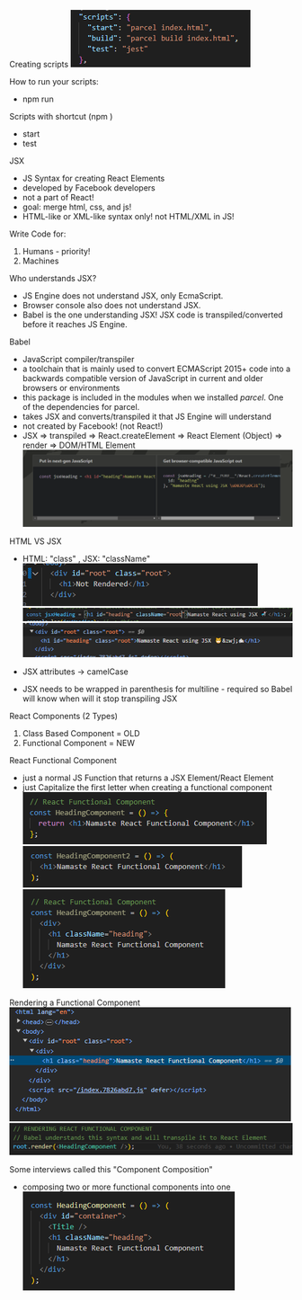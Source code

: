 Creating scripts
![scripts-for-start-and-build](image.png)

How to run your scripts:
- npm run <script-name>

Scripts with shortcut (npm <script-name>)
- start
- test


JSX
- JS Syntax for creating React Elements
- developed by Facebook developers
- not a part of React!
- goal: merge html, css, and js!
- HTML-like or XML-like syntax only! not HTML/XML in JS!

Write Code for:
1. Humans - priority!
2. Machines

Who understands JSX?
- JS Engine does not understand JSX, only EcmaScript.
- Browser console also does not understand JSX.
- Babel is the one understanding JSX! JSX code is transpiled/converted before it reaches JS Engine.

Babel
- JavaScript compiler/transpiler
- a toolchain that is mainly used to convert ECMAScript 2015+ code into a backwards compatible version of JavaScript in current and older browsers or environments
- this package is included in the modules when we installed *parcel*. One of the dependencies for parcel. 
- takes JSX and converts/transpiled it that JS Engine will understand
- not created by Facebook! (not React!)
- JSX => transpiled => React.createElement => React Element (Object) => render => DOM/HTML Element
![babel-compiler-in-action-playground](image-1.png)



HTML VS JSX
- HTML: "class" , JSX: "className"
![html-class](image-2.png)
![JSX-className](image-3.png)
![DOM-rendered](image-4.png)

- JSX attributes -> camelCase
- JSX needs to be wrapped in parenthesis for multiline - required so Babel will know when will it stop transpiling JSX

React Components (2 Types)
1. Class Based Component = OLD
2. Functional Component = NEW


React Functional Component
- just a normal JS Function that returns a JSX Element/React Element
- just Capitalize the first letter when creating a functional component
![react-functional-component](image-6.png)
![other-syntax-implicit-return](image-7.png)
![nested-react-elements](image-8.png)

Rendering a Functional Component
![rendered-functional-component-inside-DOM](image-9.png)
![rendering-in-js](image-10.png)


Some interviews called this "Component Composition"
- composing two or more functional components into one
![component-composition](image-11.png)